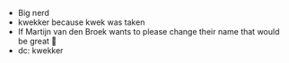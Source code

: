 - Big nerd
- kwekker because kwek was taken
- If Martijn van den Broek wants to please change their name that would be great 🤗
- dc: kwekker

<!---
Kwekker/Kwekker is a ✨ special ✨ repository because its `README.md` (this file) appears on your GitHub profile.
You can click the Preview link to take a look at your changes.
--->
